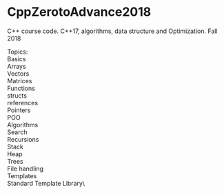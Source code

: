 # CppZerotoAdvance2018
C++ course code. C++17, algorithms, data structure and Optimization. Fall 2018

Topics:\
 Basics\
 Arrays\
 Vectors\
 Matrices\
 Functions\
 structs\
 references\
 Pointers\
 POO\
 Algorithms\
 Search\
 Recursions\
 Stack\
 Heap\
 Trees\
 File handling\
 Templates\
 Standard Template Library\
